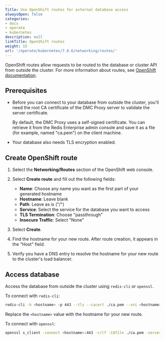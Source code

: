 ```yaml
---
Title: Use OpenShift routes for external database access
alwaysOpen: false
categories:
- docs
- operate
- kubernetes
description: null
linkTitle: OpenShift routes
weight: 15
url: '/operate/kubernetes/7.8.6/networking/routes/'
---
```


OpenShift routes allow requests to be routed to the database or cluster API from outside the cluster. For more information about routes, see [OpenShift documentation](https://docs.openshift.com/container-platform/4.13/networking/routes/route-configuration.html).

## Prerequisites

* Before you can connect to your database from outside the cluster, you'll need the root CA certificate of the DMC Proxy server to validate the server certificate.

  By default, the DMC Proxy uses a self-signed certificate.  You can retrieve it from the Redis Enterprise admin console and save it as a file (for example, named "ca.pem") on the client machine.

* Your database also needs TLS encryption enabled.

## Create OpenShift route

1. Select the **Networking/Routes** section of the OpenShift web console.

1. Select **Create route** and fill out the following fields:

   * **Name**: Choose any name you want as the first part of your generated hostname
   * **Hostname**: Leave blank
   * **Path**: Leave as is ("/")
   * **Service**: Select the service for the database you want to access
   * **TLS Termination**: Choose "passthrough"
   * **Insecure Traffic**: Select "None"

1. Select **Create**.

1. Find the hostname for your new route. After route creation, it appears in the "Host" field.

1. Verify you have a DNS entry to resolve the hostname for your new route to the cluster's load balancer.

## Access database

Access the database from outside the cluster using `redis-cli` or `openssl`.

To connect with `redis-cli`:
  
   ```sh
   redis-cli -h <hostname> -p 443 --tls --cacert ./ca.pem --sni <hostname>
   ```

Replace the `<hostname>` value with the hostname for your new route.

To connect with `openssl`:

   ```sh
   openssl s_client -connect <hostname>:443 -crlf -CAfile ./ca.pem -servername <hostname>
   ```
